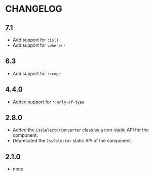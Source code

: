 CHANGELOG
=========

7.1
---

 * Add support for `:is()`
 * Add support for `:where()`

6.3
---

 * Add support for `:scope`

4.4.0
-----

 * Added support for `*:only-of-type`

2.8.0
-----

 * Added the `CssSelectorConverter` class as a non-static API for the component.
 * Deprecated the `CssSelector` static API of the component.

2.1.0
-----

 * none
